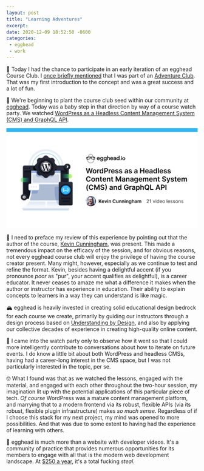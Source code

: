 ```yaml
---
layout: post
title: "Learning Adventures"
excerpt: 
date: 2020-12-09 18:52:50 -0600
categories: 
 - egghead
 - work
---
```


🐣 Today I had the chance to participate in an early iteration of an egghead Course Club. I [once briefly mentioned](/2020/08/18/internet-homesteading-renaissance/ "The one thing that seems to have sprung out of this post-Facebook/locked-down era is the resurgence of Communities of Practice") that I was part of an [Adventure Club](https://joelhooks.com/knowledge-adventure-club). That was my first introduction to the concept and was a great success and a lot of fun.

🍿 We're beginning to plant the course club seed within our community at [egghead](https://next.egghead.io). Today was a baby step in that direction by way of a course watch party. We watched [WordPress as a Headless Content Management System (CMS) and GraphQL API](https://next.egghead.io/playlists/headless-wordpress-4a14).

![](/assets/2020/12/wordpress-course-card.jpg)

🤩 I need to preface my review of this experience by pointing out that the author of the course, [Kevin Cunningham](https://twitter.com/dolearning), was present. This made a tremendous impact on the efficacy of the session, and for obvious reasons, not every egghead course club will enjoy the privilege of having the course creator present. Many might, however, especially as we continue to test and refine the format. Kevin, besides having a delightful accent (if you pronounce _poor_ as "pur", your accent qualifies as delightful), is a career educator. It never ceases to amaze me what a difference it makes when the author or instructor has experience in education. Their ability to explain concepts to learners in a way they can understand is like magic.

🏔 egghead is heavily invested in creating solid educational design bedrock for each course we create, primarily by guiding our instructors through a design process based on [Understanding by Design](https://en.wikipedia.org/wiki/Understanding_by_Design), and also by applying our collective decades of experience in creating high-quality online content.

🧐 I came into the watch party only to observe how it went so that I could more intelligently contribute to conversations about how to iterate on future events. I do know a little bit about both WordPress and headless CMSs, having had a career-long interest in the CMS space, but I was not particularly interested in the topic, per se.

🤓 What I found was that as we watched the lessons, engaged with the material, and engaged with each other throughout the two-hour session, my imagination lit up with the potential applications of this particular piece of tech. _Of course_ WordPress was a mature content management platform, and marrying that to a modern frontend via its robust, flexible APIs (via its robust, flexible plugin infrastructure) makes _so much sense_. Regardless of if I choose this stack for my next project, my mind was opened to more possibilities. And that was due to some extent to having had the experience of learning with others.

🤯 egghead is much more than a website with developer videos. It's a community of practice that provides numerous opportunities for its members to engage with all that is the modern web development landscape. At [$250 a year](https://egghead.io/pricing), it's a total fucking _steal_.
